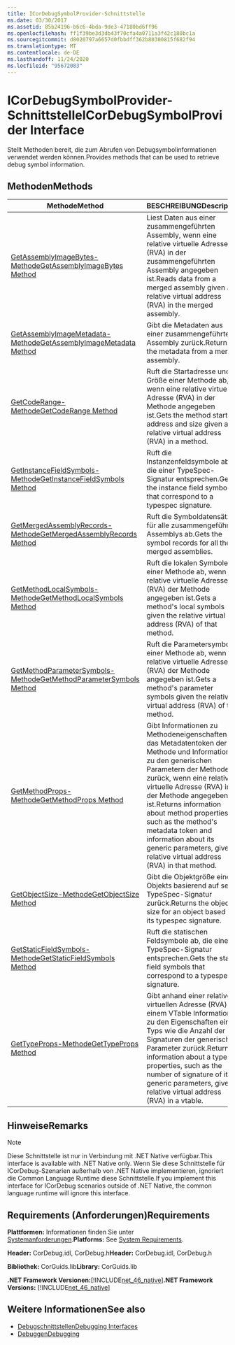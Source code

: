 ```yaml
---
title: ICorDebugSymbolProvider-Schnittstelle
ms.date: 03/30/2017
ms.assetid: 85b24196-b6c6-4bda-9de3-47180bd6ff96
ms.openlocfilehash: ff1f39be3d3db43f70cfa4a0711a3f42c180bc1a
ms.sourcegitcommit: d8020797a6657d0fbbdff362b80300815f682f94
ms.translationtype: MT
ms.contentlocale: de-DE
ms.lasthandoff: 11/24/2020
ms.locfileid: "95672083"
---
```

# <a name="icordebugsymbolprovider-interface"></a><span data-ttu-id="6cf08-102">ICorDebugSymbolProvider-Schnittstelle</span><span class="sxs-lookup"><span data-stu-id="6cf08-102">ICorDebugSymbolProvider Interface</span></span>

<span data-ttu-id="6cf08-103">Stellt Methoden bereit, die zum Abrufen von Debugsymbolinformationen verwendet werden können.</span><span class="sxs-lookup"><span data-stu-id="6cf08-103">Provides methods that can be used to retrieve debug symbol information.</span></span>  
  
## <a name="methods"></a><span data-ttu-id="6cf08-104">Methoden</span><span class="sxs-lookup"><span data-stu-id="6cf08-104">Methods</span></span>  
  
|<span data-ttu-id="6cf08-105">Methode</span><span class="sxs-lookup"><span data-stu-id="6cf08-105">Method</span></span>|<span data-ttu-id="6cf08-106">BESCHREIBUNG</span><span class="sxs-lookup"><span data-stu-id="6cf08-106">Description</span></span>|  
|------------|-----------------|  
|[<span data-ttu-id="6cf08-107">GetAssemblyImageBytes-Methode</span><span class="sxs-lookup"><span data-stu-id="6cf08-107">GetAssemblyImageBytes Method</span></span>](icordebugsymbolprovider-getassemblyimagebytes-method.md)|<span data-ttu-id="6cf08-108">Liest Daten aus einer zusammengeführten Assembly, wenn eine relative virtuelle Adresse (RVA) in der zusammengeführten Assembly angegeben ist.</span><span class="sxs-lookup"><span data-stu-id="6cf08-108">Reads data from a merged assembly given a relative virtual address (RVA) in the merged assembly.</span></span>|  
|[<span data-ttu-id="6cf08-109">GetAssemblyImageMetadata-Methode</span><span class="sxs-lookup"><span data-stu-id="6cf08-109">GetAssemblyImageMetadata Method</span></span>](icordebugsymbolprovider-getassemblyimagemetadata-method.md)|<span data-ttu-id="6cf08-110">Gibt die Metadaten aus einer zusammengeführten Assembly zurück.</span><span class="sxs-lookup"><span data-stu-id="6cf08-110">Returns the metadata from a merged assembly.</span></span>|  
|[<span data-ttu-id="6cf08-111">GetCodeRange-Methode</span><span class="sxs-lookup"><span data-stu-id="6cf08-111">GetCodeRange Method</span></span>](icordebugsymbolprovider-getcoderange-method.md)|<span data-ttu-id="6cf08-112">Ruft die Startadresse und Größe einer Methode ab, wenn eine relative virtuelle Adresse (RVA) in der Methode angegeben ist.</span><span class="sxs-lookup"><span data-stu-id="6cf08-112">Gets the method start address and size given a relative virtual address (RVA) in a method.</span></span>|  
|[<span data-ttu-id="6cf08-113">GetInstanceFieldSymbols-Methode</span><span class="sxs-lookup"><span data-stu-id="6cf08-113">GetInstanceFieldSymbols Method</span></span>](icordebugsymbolprovider-getinstancefieldsymbols-method.md)|<span data-ttu-id="6cf08-114">Ruft die Instanzenfeldsymbole ab, die einer TypeSpec-Signatur entsprechen.</span><span class="sxs-lookup"><span data-stu-id="6cf08-114">Gets the instance field symbols that correspond to a typespec signature.</span></span>|  
|[<span data-ttu-id="6cf08-115">GetMergedAssemblyRecords-Methode</span><span class="sxs-lookup"><span data-stu-id="6cf08-115">GetMergedAssemblyRecords Method</span></span>](icordebugsymbolprovider-getmergedassemblyrecords-method.md)|<span data-ttu-id="6cf08-116">Ruft die Symboldatensätze für alle zusammengeführten Assemblys ab.</span><span class="sxs-lookup"><span data-stu-id="6cf08-116">Gets the symbol records for all the merged assemblies.</span></span>|  
|[<span data-ttu-id="6cf08-117">GetMethodLocalSymbols-Methode</span><span class="sxs-lookup"><span data-stu-id="6cf08-117">GetMethodLocalSymbols Method</span></span>](icordebugsymbolprovider-getmethodlocalsymbols-method.md)|<span data-ttu-id="6cf08-118">Ruft die lokalen Symbole einer Methode ab, wenn die relative virtuelle Adresse (RVA) der Methode angegeben ist.</span><span class="sxs-lookup"><span data-stu-id="6cf08-118">Gets a method's local symbols given the relative virtual address (RVA) of that method.</span></span>|  
|[<span data-ttu-id="6cf08-119">GetMethodParameterSymbols-Methode</span><span class="sxs-lookup"><span data-stu-id="6cf08-119">GetMethodParameterSymbols Method</span></span>](icordebugsymbolprovider-getmethodparametersymbols-method.md)|<span data-ttu-id="6cf08-120">Ruft die Parametersymbole einer Methode ab, wenn die relative virtuelle Adresse (RVA) der Methode angegeben ist.</span><span class="sxs-lookup"><span data-stu-id="6cf08-120">Gets a method's parameter symbols given the relative virtual address (RVA) of that method.</span></span>|  
|[<span data-ttu-id="6cf08-121">GetMethodProps-Methode</span><span class="sxs-lookup"><span data-stu-id="6cf08-121">GetMethodProps Method</span></span>](icordebugsymbolprovider-getmethodprops-method.md)|<span data-ttu-id="6cf08-122">Gibt Informationen zu Methodeneigenschaften wie das Metadatentoken der Methode und Informationen zu den generischen Parametern der Methode zurück, wenn eine relative virtuelle Adresse (RVA) in der Methode angegeben ist.</span><span class="sxs-lookup"><span data-stu-id="6cf08-122">Returns information about method properties, such as the method's metadata token and information about its generic parameters, given a relative virtual address (RVA) in that method.</span></span>|  
|[<span data-ttu-id="6cf08-123">GetObjectSize-Methode</span><span class="sxs-lookup"><span data-stu-id="6cf08-123">GetObjectSize Method</span></span>](icordebugsymbolprovider-getobjectsize-method.md)|<span data-ttu-id="6cf08-124">Gibt die Objektgröße eines Objekts basierend auf seiner TypeSpec-Signatur zurück.</span><span class="sxs-lookup"><span data-stu-id="6cf08-124">Returns the object size for an object based on its typespec signature.</span></span>|  
|[<span data-ttu-id="6cf08-125">GetStaticFieldSymbols-Methode</span><span class="sxs-lookup"><span data-stu-id="6cf08-125">GetStaticFieldSymbols Method</span></span>](icordebugsymbolprovider-getstaticfieldsymbols-method.md)|<span data-ttu-id="6cf08-126">Ruft die statischen Feldsymbole ab, die einer TypeSpec-Signatur entsprechen.</span><span class="sxs-lookup"><span data-stu-id="6cf08-126">Gets the static field symbols that correspond to a typespec signature.</span></span>|  
|[<span data-ttu-id="6cf08-127">GetTypeProps-Methode</span><span class="sxs-lookup"><span data-stu-id="6cf08-127">GetTypeProps Method</span></span>](icordebugsymbolprovider-gettypeprops-method.md)|<span data-ttu-id="6cf08-128">Gibt anhand einer relativen virtuellen Adresse (RVA) in einem VTable Informationen zu den Eigenschaften eines Typs wie die Anzahl der Signaturen der generischen Parameter zurück.</span><span class="sxs-lookup"><span data-stu-id="6cf08-128">Returns information about a type's properties, such as the number of signature of its generic parameters, given a relative virtual address (RVA) in a vtable.</span></span>|  
  
## <a name="remarks"></a><span data-ttu-id="6cf08-129">Hinweise</span><span class="sxs-lookup"><span data-stu-id="6cf08-129">Remarks</span></span>  
  
> [!NOTE]
> <span data-ttu-id="6cf08-130">Diese Schnittstelle ist nur in Verbindung mit .NET Native verfügbar.</span><span class="sxs-lookup"><span data-stu-id="6cf08-130">This interface is available with .NET Native only.</span></span> <span data-ttu-id="6cf08-131">Wenn Sie diese Schnittstelle für ICorDebug-Szenarien außerhalb von .NET Native implementieren, ignoriert die Common Language Runtime diese Schnittstelle.</span><span class="sxs-lookup"><span data-stu-id="6cf08-131">If you implement this interface for ICorDebug scenarios outside of .NET Native, the common language runtime will ignore this interface.</span></span>  
  
## <a name="requirements"></a><span data-ttu-id="6cf08-132">Requirements (Anforderungen)</span><span class="sxs-lookup"><span data-stu-id="6cf08-132">Requirements</span></span>  

 <span data-ttu-id="6cf08-133">**Plattformen:** Informationen finden Sie unter [Systemanforderungen](../../get-started/system-requirements.md).</span><span class="sxs-lookup"><span data-stu-id="6cf08-133">**Platforms:** See [System Requirements](../../get-started/system-requirements.md).</span></span>  
  
 <span data-ttu-id="6cf08-134">**Header:** CorDebug.idl, CorDebug.h</span><span class="sxs-lookup"><span data-stu-id="6cf08-134">**Header:** CorDebug.idl, CorDebug.h</span></span>  
  
 <span data-ttu-id="6cf08-135">**Bibliothek:** CorGuids.lib</span><span class="sxs-lookup"><span data-stu-id="6cf08-135">**Library:** CorGuids.lib</span></span>  
  
 <span data-ttu-id="6cf08-136">**.NET Framework Versionen:**[!INCLUDE[net_46_native](../../../../includes/net-46-native-md.md)]</span><span class="sxs-lookup"><span data-stu-id="6cf08-136">**.NET Framework Versions:** [!INCLUDE[net_46_native](../../../../includes/net-46-native-md.md)]</span></span>  
  
## <a name="see-also"></a><span data-ttu-id="6cf08-137">Weitere Informationen</span><span class="sxs-lookup"><span data-stu-id="6cf08-137">See also</span></span>

- [<span data-ttu-id="6cf08-138">Debugschnittstellen</span><span class="sxs-lookup"><span data-stu-id="6cf08-138">Debugging Interfaces</span></span>](debugging-interfaces.md)
- [<span data-ttu-id="6cf08-139">Debuggen</span><span class="sxs-lookup"><span data-stu-id="6cf08-139">Debugging</span></span>](index.md)
